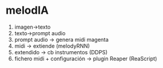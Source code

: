 # melodIA
1) imagen->texto
2) texto->prompt audio
3) prompt audio -> genera midi magenta
4) midi -> extiende (melodyRNN)
5) extendido -> cb instrumentos (DDPS)
6) fichero midi + configuración -> plugin Reaper (ReaScript)
